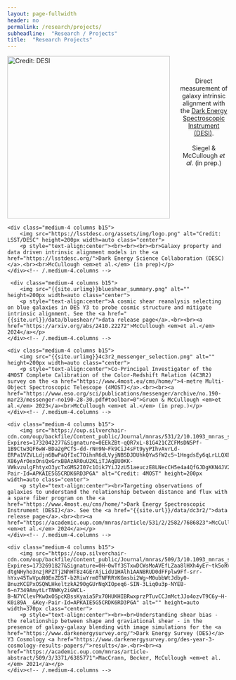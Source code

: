 ```yaml
---
layout: page-fullwidth
header: no
permalink: /research/projects/
subheadline:  "Research / Projects"
title:  "Research Projects"
---
```

<div class="row t60">
    <div class="medium-4 columns b15">
        <img src="https://phyweb.lbl.gov/~rncahn/www/desi.jpg" alt="Credit: DESI" height=auto width=370px class="center">
        <p style="text-align:center"><br><br>Direct measurement of galaxy intrinsic alignment with the <a href="https://www.desi.lbl.gov/">Dark Energy Spectroscopic Instrument (DESI)</a>.<br><br>Siegel & McCullough <em>et al.</em> (in prep.)</p>
    </div><!-- /.medium-4.columns -->

    <div class="medium-4 columns b15">
        <img src="https://lsstdesc.org/assets/img/logo.png" alt="Credit: LSST/DESC" height=200px width=auto class="center">
        <p style="text-align:center"><br><br><br><br>Galaxy property and data driven intrinsic alignment models in the <a href="https://lsstdesc.org/">Dark Energy Science Collaboration (DESC)</a>.<br><br>McCullough <em>et al.</em> (in prep)</p>
    </div><!-- /.medium-4.columns -->

     <div class="medium-4 columns b15">
        <img src="{{site.urlimg}}blueshear_summary.png" alt="" height=200px width=auto class="center">
        <p style="text-align:center">A cosmic shear reanalysis selecting on blue galaxies in DES Y3 to probe cosmic structure and mitigate intrinsic alignment. See the <a href="{{site.url}}/data/blueshear/">data release page</a>.<br><br><a href="https://arxiv.org/abs/2410.22272">McCullough <em>et al.</em> 2024</a></p>
    </div><!-- /.medium-4.columns -->
</div><!-- /.row -->
<div class="row t60">

    <div class="medium-4 columns b15">
        <img src="{{site.urlimg}}4c3r2_messenger_selection.png" alt="" height=200px width=auto class="center">
        <p style="text-align:center">Co-Principal Investigator of the 4MOST Complete Calibration of the Color-Redshift Relation (4C3R2) survey on the <a href="https://www.4most.eu/cms/home/">4-metre Multi-Object Spectroscopic Telescope (4MOST)</a>.<br><br><a href="https://www.eso.org/sci/publications/messenger/archive/no.190-mar23/messenger-no190-28-30.pdf#toolbar=0">Gruen & McCullough <em>et al.</em> 2023</a><br>McCullough <em>et al.</em> (in prep.)</p>
    </div><!-- /.medium-4.columns -->

    <div class="medium-4 columns b15">
        <img src="https://oup.silverchair-cdn.com/oup/backfile/Content_public/Journal/mnras/531/2/10.1093_mnras_stae1316/1/m_stae1316fig5.jpeg?Expires=1732042277&Signature=0EEkZBt-qQR7xL-81G421CZCFMsDN5Pf-1B9Ctw3QF6wW-BDa2gPCfS-dd-rNn9N~Fk9CiJ4sFt9yyPIhvAvrLd-ERPa1VZVLLdjn6BwPaQfIxC7OihnR6dLVyjNBSDJDUhkQYwSfW2c5~1HngdsEy6qLrLLQXECrXDAEwmOPNuXSe6Y3AiodmIKCJIlK73CFDwcRE93tYKrrkAgj0rtLJGjrk-X86yArOexOnsQxGrxB8AzAR0uU2KLiTJAqBU0KK-VWkvzulgFhtyxO3ycTxGMS2I07c1Oik7YiJ2zU51aeuczE8LNecCH5e4a4QfGJDgKKN4JV22CzdPaTFF7TQ__&Key-Pair-Id=APKAIE5G5CRDK6RD3PGA" alt="Credit: 4MOST" height=200px width=auto class="center">
        <p style="text-align:center"><br>Targeting observations of galaxies to understand the relationship between distance and flux with a spare fiber program on the <a href="https://www.4most.eu/cms/home/">Dark Energy Spectroscopic Instrument (DESI)</a>. See the <a href="{{site.url}}/data/dc3r2/">data release page</a>.<br><br><a href="https://academic.oup.com/mnras/article/531/2/2582/7686823">McCullough <em>et al.</em> 2024</a></p>
    </div><!-- /.medium-4.columns -->

    <div class="medium-4 columns b15">
        <img src="https://oup.silverchair-cdn.com/oup/backfile/Content_public/Journal/mnras/509/3/10.1093_mnras_stab2870/1/m_stab2870fig9.jpeg?Expires=1732691827&Signature=0H~0wTf3STxwDCWsMoAVEfLZaa8lHXh4yEr~tk5oRVlEFQfDrMtTWumzjUb0QRz-dtgNHyho3nzjRPZTj2NhHT8z4GErAjLidU1HAlh1AAN8RUD0dFFplw9Ff-srr-hYxv45TwVpuN0EnZDST-b2RiwYrm0TNFRRYKGmsbi2Wg~M0ubbWtJdby0-BnuzKCEPxOSQWLHkeltzkA290gGUrNqXIOpeq6-SIN-3Liq0u3p-NYEB-6~n7349AmytLrTNWKy2iGWCL-B~N7YClevPKwOxOSpcKBssKyaia5Px70HUKHIBRwxprzPTuvCCJmMctJJo4ozvT9C6y~H-K0i89A__&Key-Pair-Id=APKAIE5G5CRDK6RD3PGA" alt="" height=auto width=370px class="center">
        <p style="text-align:center"><br><br>Understanding shear bias - the relationship between shape and graviational shear - in the presence of galaxy-galaxy blending with image simulations for the <a href="https://www.darkenergysurvey.org/">Dark Energy Survey (DES)</a> Y3 Cosmology <a href="https://www.darkenergysurvey.org/des-year-3-cosmology-results-papers/">results</a>.<br><br><a href="https://academic.oup.com/mnras/article-abstract/509/3/3371/6385771">MacCrann, Becker, McCullough <em>et al.</em> 2021</a></p>
    </div><!-- /.medium-4.columns -->
</div><!-- /.row -->
